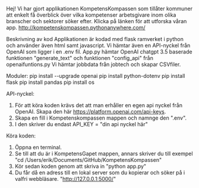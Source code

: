 
Hej!
Vi har gjort applikationen KompetensKompassen som tillåter kommuner att  enkelt få överblick över vilka kompetenser arbetsgivare inom olika branscher och sektorer söker efter.
Klicka på länken för att utforska våran app. http://kompetenskompassen.pythonanywhere.com/

Beskrivning av kod
Applikationen är kodad med flask ramverket i python och använder även html samt javascript. Vi hämtar även en API-nyckel från OpenAI som ligger i en .env fil.
App.py hämtar OpenAI chatgpt 3.5 baserade funktionen "generate_text" och funktionen "config_api" från openaifuntions.py
Vi hämtar jobbdata från jobtech och skapar CSVfiler.

Moduler:
pip install --upgrade openai
pip install python-dotenv
pip install flask
pip install pandas
pip install os

API-nyckel:
1. För att köra koden krävs det att man erhåller en egen api nyckel från OpenAI. Skapa den här https://platform.openai.com/api-keys.
2. Skapa en fill i Kompetenskompassen mappen och namnge den ".env".
3. I den skriver du endast API_KEY = "din api nyckel här" 

Köra koden:
1. Öppna en terminal.
2. Se till att du är i KompetensGapet mappen, annars skriver du till exempel "cd /Users/erik/Documents/GitHub/KompetensKompassen"
3. Kör sedan koden genom att skriva in "python app.py"
4. Du får då en adress till en lokal server som du kopierar och söker på i valfri webbläsare. "http://127.0.0.1:5000/"



